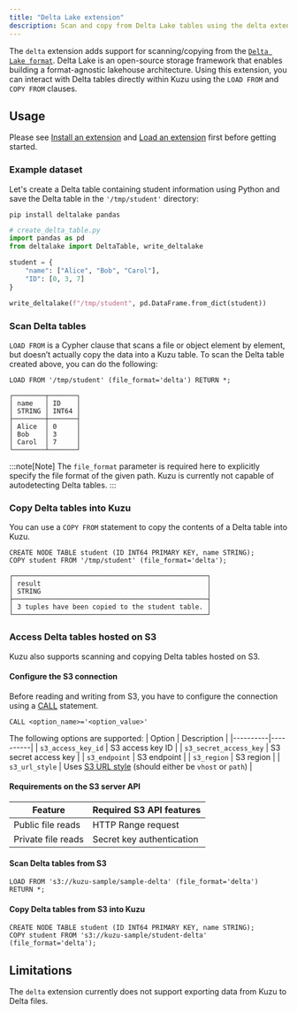 ```yaml
---
title: "Delta Lake extension"
description: Scan and copy from Delta Lake tables using the delta extension with support for local and S3-hosted data.
---
```


The `delta` extension adds support for scanning/copying from the [`Delta Lake format`](https://delta.io/).
Delta Lake is an open-source storage framework that enables building a format-agnostic lakehouse architecture.
Using this extension, you can interact with Delta tables directly within Kuzu using the `LOAD FROM` and `COPY FROM` clauses.

## Usage

Please see [Install an extension](/extensions#install-an-extension) and [Load an extension](/extensions#load-an-extension) first before getting started.

### Example dataset

Let's create a Delta table containing student information using Python and save the Delta table in the `'/tmp/student'` directory:
```shell
pip install deltalake pandas
```

```python
# create_delta_table.py
import pandas as pd
from deltalake import DeltaTable, write_deltalake

student = {
    "name": ["Alice", "Bob", "Carol"],
    "ID": [0, 3, 7]
}

write_deltalake(f"/tmp/student", pd.DataFrame.from_dict(student))
```

### Scan Delta tables

`LOAD FROM` is a Cypher clause that scans a file or object element by element, but doesn’t actually
copy the data into a Kuzu table.
To scan the Delta table created above, you can do the following:

```cypher
LOAD FROM '/tmp/student' (file_format='delta') RETURN *;
```
```table
┌────────┬───────┐
│ name   │ ID    │
│ STRING │ INT64 │
├────────┼───────┤
│ Alice  │ 0     │
│ Bob    │ 3     │
│ Carol  │ 7     │
└────────┴───────┘
```
:::note[Note]
The `file_format` parameter is required here to explicitly specify the file format of the given path.
Kuzu is currently not capable of autodetecting Delta tables.
:::

### Copy Delta tables into Kuzu
You can use a `COPY FROM` statement to copy the contents of a Delta table into Kuzu.

```cypher
CREATE NODE TABLE student (ID INT64 PRIMARY KEY, name STRING);
COPY student FROM '/tmp/student' (file_format='delta');
```
```table
┌─────────────────────────────────────────────────┐
│ result                                          │
│ STRING                                          │
├─────────────────────────────────────────────────┤
│ 3 tuples have been copied to the student table. │
└─────────────────────────────────────────────────┘
```

### Access Delta tables hosted on S3
Kuzu also supports scanning and copying Delta tables hosted on S3.

#### Configure the S3 connection

Before reading and writing from S3, you have to configure the connection using a [CALL](/cypher/configuration) statement.
```cypher
CALL <option_name>='<option_value>'
```

The following options are supported:
| Option | Description |
|----------|----------|
| `s3_access_key_id` | S3 access key ID |
| `s3_secret_access_key` | S3 secret access key |
| `s3_endpoint` | S3 endpoint |
| `s3_region` | S3 region |
| `s3_url_style` | Uses [S3 URL style](https://docs.aws.amazon.com/AmazonS3/latest/userguide/VirtualHosting.html) (should either be `vhost` or `path`) |

#### Requirements on the S3 server API

| Feature | Required S3 API features |
|----------|----------|
| Public file reads | HTTP Range request |
| Private file reads | Secret key authentication |

#### Scan Delta tables from S3
```cypher
LOAD FROM 's3://kuzu-sample/sample-delta' (file_format='delta')
RETURN *;
```

#### Copy Delta tables from S3 into Kuzu

```cypher
CREATE NODE TABLE student (ID INT64 PRIMARY KEY, name STRING);
COPY student FROM 's3://kuzu-sample/student-delta' (file_format='delta');
```

## Limitations

The `delta` extension currently does not support exporting data from Kuzu to Delta files.
